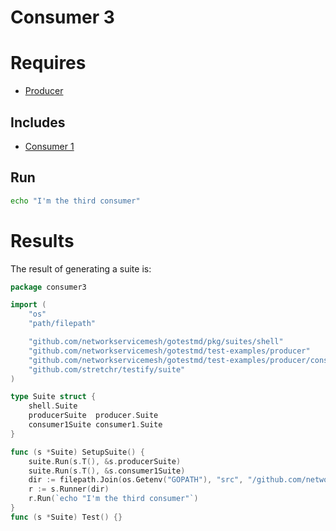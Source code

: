 # Consumer 3

# Requires

- [Producer](../)

## Includes

- [Consumer 1](../Consumer1)

## Run

```bash
echo "I'm the third consumer"
```

# Results

The result of generating a suite is:
```go
package consumer3

import (
	"os"
	"path/filepath"

	"github.com/networkservicemesh/gotestmd/pkg/suites/shell"
	"github.com/networkservicemesh/gotestmd/test-examples/producer"
	"github.com/networkservicemesh/gotestmd/test-examples/producer/consumer1"
	"github.com/stretchr/testify/suite"
)

type Suite struct {
	shell.Suite
	producerSuite  producer.Suite
	consumer1Suite consumer1.Suite
}

func (s *Suite) SetupSuite() {
	suite.Run(s.T(), &s.producerSuite)
	suite.Run(s.T(), &s.consumer1Suite)
	dir := filepath.Join(os.Getenv("GOPATH"), "src", "/github.com/networkservicemesh/gotestmd/examples/Producer/Consumer3")
	r := s.Runner(dir)
	r.Run(`echo "I'm the third consumer"`)
}
func (s *Suite) Test() {}

```